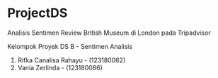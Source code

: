 # ProjectDS
Analisis Sentimen Review British Museum di London pada Tripadvisor

Kelompok Proyek DS B - Sentimen Analisis
1. Rifka Canalisa Rahayu - (123180062)
2. Vania Zerlinda        - (123180086)
